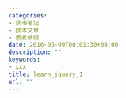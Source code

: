 ```yaml
---
categories:
- 读书笔记
- 技术文章
- 思考感悟
date: 2016-05-09T00:01:30+08:00
description: ""
keywords:
- xxx
title: learn_jquery_1
url: ""
---
```


